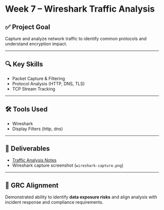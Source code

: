# Week 7 – Wireshark Traffic Analysis

## ✅ Project Goal
Capture and analyze network traffic to identify common protocols and understand encryption impact.

---

## 🔍 Key Skills
- Packet Capture & Filtering
- Protocol Analysis (HTTP, DNS, TLS)
- TCP Stream Tracking

---

## 🛠 Tools Used
- Wireshark
- Display Filters (http, dns)

---

## 📂 Deliverables
- [Traffic Analysis Notes](protocol-breakdown.md)
- Wireshark capture screenshot (`wireshark-capture.png`)

---

## 🔑 GRC Alignment
Demonstrated ability to identify **data exposure risks** and align analysis with incident response and compliance requirements.
